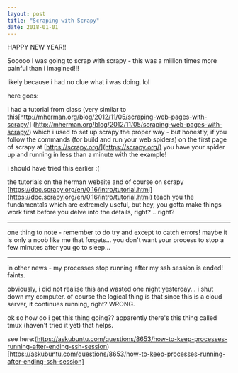 ```yaml
---
layout: post
title: "Scraping with Scrapy"
date: 2018-01-01
---
```


HAPPY NEW YEAR!!

Sooooo I was going to scrap with scrapy - this was a million times more painful than i imagined!!!

likely because i had no clue what i was doing. lol

here goes:

i had a tutorial from class (very similar to this[http://mherman.org/blog/2012/11/05/scraping-web-pages-with-scrapy/] (http://mherman.org/blog/2012/11/05/scraping-web-pages-with-scrapy/) which i used to set up scrapy the proper way - but honestly, if you follow the commands (for build and run your web spiders) on the first page of scrapy at [https://scrapy.org/](https://scrapy.org/) you have your spider up and running in less than a minute with the example!

i should have tried this earlier :(

the tutorials on the herman website and of course on scrapy [https://doc.scrapy.org/en/0.16/intro/tutorial.html](https://doc.scrapy.org/en/0.16/intro/tutorial.html) teach you the fundamentals which are extremely useful, but hey, you gotta make things work first before you delve into the details, right? ...right?

---

one thing to note - remember to do try and except to catch errors! maybe it is only a noob like me that forgets... you don't want your process to stop a few minutes after you go to sleep...

---

in other news - my processes stop running after my ssh session is ended! faints.

obviously, i did not realise this and wasted one night yesterday... i shut down my computer. of course the logical thing is that since this is a cloud server, it continues running, right? WRONG.

ok so how do i get this thing going?? apparently there's this thing called tmux (haven't tried it yet) that helps.

see here:(https://askubuntu.com/questions/8653/how-to-keep-processes-running-after-ending-ssh-session)[https://askubuntu.com/questions/8653/how-to-keep-processes-running-after-ending-ssh-session]